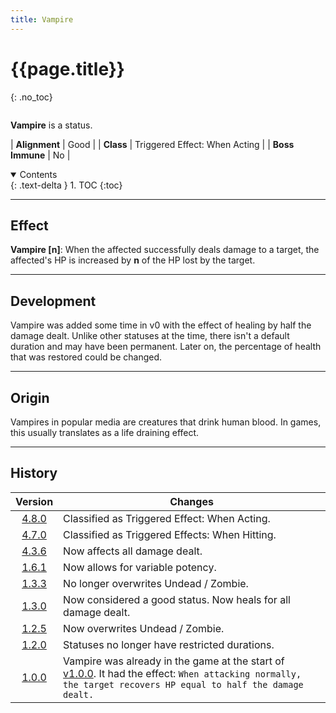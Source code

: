 ```yaml
---
title: Vampire
---
```


# {{page.title}}
{: .no_toc}

<div class="row">
<div class="column content" markdown="1">

**Vampire** is a status.

| **Alignment** | Good |
| **Class** | Triggered Effect: When Acting |
| **Boss Immune** | No |

</div>
<div class="column toc" markdown="1">
<details open markdown="block">
<summary>
Contents
</summary>
{: .text-delta }
1. TOC
{:toc}
</details>
</div>
</div> 

---

## Effect

**Vampire \[n\]**: When the affected successfully deals damage to a target, the affected's HP is increased by **n** of the HP lost by the target.

---

## Development

Vampire was added some time in v0 with the effect of healing by half the damage dealt. Unlike other statuses at the time, there isn't a default duration and may have been permanent. Later on, the percentage of health that was restored could be changed.

---

## Origin

Vampires in popular media are creatures that drink human blood. In games, this usually translates as a life draining effect.

---

## History

| Version | Changes |
| :---: | --- |
| [4.8.0](v4#v4.8.0) | Classified as Triggered Effect: When Acting. |
| [4.7.0](v4#v4.7.0) | Classified as Triggered Effects: When Hitting. |
| [4.3.6](v4#v4.3.6) | Now affects all damage dealt. |
| [1.6.1](v1#v1.6.1) | Now allows for variable potency. |
| [1.3.3](v1#v1.3.3) | No longer overwrites Undead / Zombie. |
| [1.3.0](v1#v1.3.0) | Now considered a good status. Now heals for all damage dealt. |
| [1.2.5](v1#v1.2.5) | Now overwrites Undead / Zombie. |
| [1.2.0](v1#v1.2.0) | Statuses no longer have restricted durations. |
| [1.0.0](v1#v1.0.0) | Vampire was already in the game at the start of [v1.0.0](v1#v1.0.0). It had the effect: `When attacking normally, the target recovers HP equal to half the damage dealt.` |